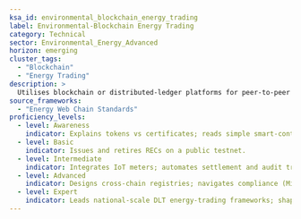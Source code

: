 ```yaml
---
ksa_id: environmental_blockchain_energy_trading
label: Environmental-Blockchain Energy Trading
category: Technical
sector: Environmental_Energy_Advanced
horizon: emerging
cluster_tags:
  - "Blockchain"
  - "Energy Trading"
description: >
  Utilises blockchain or distributed-ledger platforms for peer-to-peer renewable energy certificates (RECs), carbon credits, and micro-transactions; ensures traceability, verification, and regulatory compliance.
source_frameworks:
  - "Energy Web Chain Standards"
proficiency_levels:
  - level: Awareness
    indicator: Explains tokens vs certificates; reads simple smart-contract UI.
  - level: Basic
    indicator: Issues and retires RECs on a public testnet.
  - level: Intermediate
    indicator: Integrates IoT meters; automates settlement and audit trails.
  - level: Advanced
    indicator: Designs cross-chain registries; navigates compliance (MiCA, SEC).
  - level: Expert
    indicator: Leads national-scale DLT energy-trading frameworks; shapes policy.
---
```

